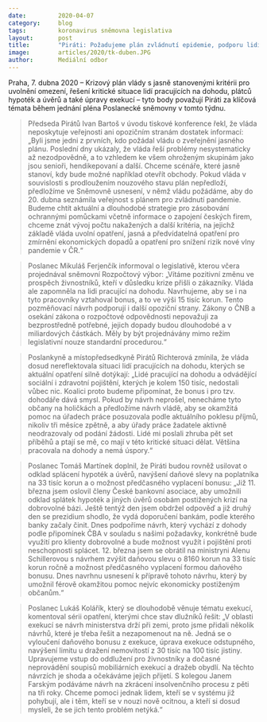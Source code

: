 ```yaml
---
date:         2020-04-07
category:     blog
tags:         koronavirus sněmovna legislativa
layout:       post
title:        "Piráti: Požadujeme plán zvládnutí epidemie, podporu lidí pracujících na dohodu a úpravu systému exekucí"
image:        articles/2020/tk-duben.JPG
author:       Mediální odbor
--- 
```




Praha, 7. dubna 2020 – Krizový plán vlády s jasně stanovenými kritérii pro uvolnění omezení, řešení kritické situace lidí pracujících na dohodu, plátců hypoték a úvěrů a také úpravy exekucí – tyto body považují Piráti za klíčová témata během jednání pléna Poslanecké sněmovny v tomto týdnu.

> Předseda Pirátů Ivan Bartoš v úvodu tiskové konference řekl, že vláda neposkytuje veřejnosti ani opozičním stranám dostatek informací: „Byli jsme jedni z prvních, kdo požádal vládu o zveřejnění jasného plánu. Poslední dny ukázaly, že vláda řeší problémy nesystematicky až nezodpovědně, a to vzhledem ke všem ohroženým skupinám jako jsou senioři, hendikepovaní a další. Chceme scénáře, které jasně stanoví, kdy bude možné například otevřít obchody. Pokud vláda v souvislosti s prodloužením nouzového stavu plán nepředloží, předložíme ve Sněmovně usnesení, v němž vládu požádáme, aby do 20. dubna seznámila veřejnost s plánem pro zvládnutí pandemie. Budeme chtít aktuální a dlouhodobé strategie pro zásobování ochrannými pomůckami včetně informace o zapojení českých firem, chceme znát vývoj počtu nakažených a další kritéria, na jejichž základě vláda uvolní opatření, jasná a předvídatelná opatření pro zmírnění ekonomických dopadů a opatření pro snížení rizik nové vlny pandemie v ČR.“

> Poslanec Mikuláš Ferjenčík informoval o legislativě, kterou včera projednával sněmovní Rozpočtový výbor: „Vítáme pozitivní změnu ve prospěch živnostníků, kteří v důsledku krize přišli o zákazníky. Vláda ale zapomněla na lidi pracující na dohodu. Navrhujeme, aby se i na tyto pracovníky vztahoval bonus, a to ve výši 15 tisíc korun. Tento pozměňovací návrh podporují i další opoziční strany. Zákony o ČNB a osekání zákona o rozpočtové odpovědnosti nepovažuji za bezprostředně potřebné, jejich dopady budou dlouhodobé a v miliardových částkách. Měly by být projednávány mimo režim legislativní nouze standardní procedurou.“

> Poslankyně a místopředsedkyně Pirátů Richterová zmínila, že vláda dosud nereflektovala situaci lidí pracujících na dohodu, kterých se aktuální opatření silně dotýkají: „Lidé pracující na dohodu a odvádějící sociální i zdravotní pojištění, kterých je kolem 150 tisíc, nedostali vůbec nic. Koalici proto budeme připomínat, že bonus i pro tzv. dohodáře dává smysl. Pokud by návrh neprošel, nenecháme tyto občany na holičkách a předložíme návrh vládě, aby se okamžitá pomoc na úřadech práce posuzovala podle aktuálního poklesu příjmů, nikoliv tři měsíce zpětně, a aby úřady práce žadatele aktivně neodrazovaly od podání žádosti. Lidé mi poslali zhruba pět set příběhů a ptají se mě, co mají v této kritické situaci dělat. Většina pracovala na dohody a nemá úspory.“

> Poslanec Tomáš Martínek doplnil, že Piráti budou rovněž usilovat o odklad splácení hypoték a úvěrů, navýšení daňové slevy na poplatníka na 33 tisíc korun a o možnost předčasného vyplacení bonusu: „Již 11. března jsem oslovil členy České bankovní asociace, aby umožnili odklad splátek hypoték a jiných úvěrů osobám postižených krizí na dobrovolné bázi. Ještě tentýž den jsem obdržel odpověď a již druhý den se prezidium shodlo, že vydá doporučení bankám, podle kterého banky začaly činit. Dnes podpoříme návrh, který vychází z dohody podle připomínek ČBA v souladu s našimi požadavky, konkrétně bude využití pro klienty dobrovolné a bude možnost využít i pojištění proti neschopnosti splácet. 12. března jsem se obrátil na ministryni Alenu Schillerovou s návrhem zvýšit daňovou slevu o 8160 korun na 33 tisíc korun ročně a možnost předčasného vyplacení formou daňového bonusu. Dnes navrhnu usnesení k přípravě tohoto návrhu, který by umožnil férově okamžitou pomoc nejvíc ekonomicky postiženým občanům.“

> Poslanec Lukáš Kolářík, který se dlouhodobě věnuje tématu exekucí, komentoval sérii opatření, kterými chce stav dlužníků řešit: „V oblasti exekucí se návrh ministerstva drží při zemi, proto jsme přidali několik návrhů, které je třeba řešit a nezapomenout na ně. Jedná se o vyloučení daňového bonusu z exekuce, úprava exekuce odstupného, navýšení limitu u dražení nemovitostí z 30 tisíc na 100 tisíc jistiny. Upravujeme vstup do oddlužení pro živnostníky a dočasné neprovádění soupisů mobiliárních exekucí a dražeb obydlí. Na těchto návrzích je shoda a očekáváme jejich přijetí. S kolegou Janem Farským podáváme návrh na zkrácení insolvenčního procesu z pěti na tři roky. Chceme pomoci jednak lidem, kteří se v systému již pohybují, ale i těm, kteří se v nouzi nově ocitnou, a kteří si dosud mysleli, že se jich tento problém netýká.“
